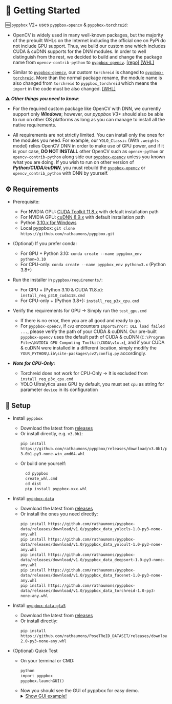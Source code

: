 # 🚀 Getting Started

🆕 `pyppbox` V2+ uses [`pyppbox-opencv`](https://github.com/rathaumons/opencv-for-pyppbox) & [`pyppbox-torchreid`](https://github.com/rathaumons/torchreid-for-pyppbox):

* OpenCV is widely used in many well-known packages, but the majority of the prebuilt WHLs on the Internet including the official one on PyPi do not include GPU support. Thus, we build our custom one which includes CUDA & cuDNN supports for the DNN modules. In order to well distinguish from the rest, we decided to build and change the package name from `opencv-contrib-python` to [`pyppbox-opencv`](https://github.com/rathaumons/opencv-for-pyppbox). [[repo]](https://github.com/rathaumons/opencv-for-pyppbox) [[WHL]](https://github.com/rathaumons/pyppbox-custpkg/tree/main/pyppbox_opencv)

* Similar to [`pyppbox-opencv`](https://github.com/rathaumons/opencv-for-pyppbox), our custom `torchreid` is changed to [`pyppbox-torchreid`](https://github.com/rathaumons/torchreid-for-pyppbox). More than the normal package rename, the module name is also changed from `torchreid` to `pyppbox_torchreid` which means the `import` in the code must be also changed. [[WHL]](https://github.com/rathaumons/torchreid-for-pyppbox)

⚠️ ***Other things you need to know***:

* For the required custom package like OpenCV with DNN, we currently support only ***Windows***; however, our *pyppbox V3+* should also be able to run on other OS platforms as long as you can manage to install all the native requirements.

* All requirements are not strictly limited. You can install only the ones for the modules you need. For example, our `YOLO_Classic` (With `.weights` model) relies OpenCV DNN in order to make use of GPU power, and if it is your case, **DO NOT INSTALL** other OpenCV such as `opencv-python` or `opencv-contrib-python` along side our [`pyppbox-opencv`](https://github.com/rathaumons/opencv-for-pyppbox) unless you known what you are doing. If you wish to run on other version of ***Python/CUDA/cuDNN***, you must rebuild the [`pyppbox-opencv`](https://github.com/rathaumons/opencv-for-pyppbox) or `opencv_contrib_python` with DNN by yourself.


## ⚙️ Requirements

* Prerequisite: 
  - For NVIDIA GPU: [CUDA Toolkit 11.8.x](https://developer.nvidia.com/cuda-downloads) with default installation path
  - For NVIDIA GPU: [cuDNN 8.9.x](https://developer.nvidia.com/rdp/cudnn-download) with default installation path
  - Python [3.10.x for Windows](https://www.python.org/downloads/windows/)
  - Local pyppbox: `git clone https://github.com/rathaumons/pyppbox.git`

* (Optional) If you prefer conda:
  - For GPU + Python 3.10: `conda create --name pyppbox_env python=3.10`
  - For CPU-only: `conda create --name pyppbox_env python=3.x` (Python 3.8+)

* Run the installer in `pyppbox/requirements/`: 
  - For GPU + (Python 3.10 & CUDA 11.8.x): `install_req_p310_cuda118.cmd` 
  - For CPU-only + (Python 3.8+):  `install_req_p3x_cpu.cmd`

* Verify the requirements for GPU -> Simply run the `test_gpu.cmd`
  - If there is no error, then you are all good and ready to go.
  - For `pyppbox-opencv`, if `cv2` encounters `ImportError: DLL load failed ...`, please verify the path of your CUDA & cuDNN. Our pre-built `pyppbox-opencv` uses the default path of CUDA & cuDNN (`C:\Program Files\NVIDIA GPU Computing Toolkit\CUDA\v1x.x`), and if your CUDA & cuDNN were installed in a different location, simply modify the `YOUR_PYTHON\Lib\site-packages\cv2\config.py` accordingly.

* ***Note for CPU-Only:***
  - Torchreid does not work for CPU-Only -> It is excluded from `install_req_p3x_cpu.cmd`
  - YOLO Ultralytics uses GPU by default, you must set `cpu` as string for parameter `device` in its configuration


## 💽 Setup

* Install `pyppbox`
  - Download the latest from [releases](https://github.com/rathaumons/pyppbox/releases)
  - Or install directly, e.g. `v3.0b1`:
    ```
    pip install https://github.com/rathaumons/pyppbox/releases/download/v3.0b1/pyppbox-3.0b1-py3-none-win_amd64.whl
    ```
  - Or build one yourself:
    ```
      cd pyppbox
      create_whl.cmd
      cd dist
      pip install pyppbox-xxx.whl
    ```

* Install [`pyppbox-data`](https://github.com/rathaumons/pyppbox-data/)
  - Download the latest from [releases](https://github.com/rathaumons/pyppbox-data/releases)
  - Or install the ones you need directly:
    ```
    pip install https://github.com/rathaumons/pyppbox-data/releases/download/v1.0/pyppbox_data_yolocls-1.0-py3-none-any.whl
    pip install https://github.com/rathaumons/pyppbox-data/releases/download/v1.0/pyppbox_data_yoloult-1.0-py3-none-any.whl
    pip install https://github.com/rathaumons/pyppbox-data/releases/download/v1.0/pyppbox_data_deepsort-1.0-py3-none-any.whl
    pip install https://github.com/rathaumons/pyppbox-data/releases/download/v1.0/pyppbox_data_facenet-1.0-py3-none-any.whl
    pip install https://github.com/rathaumons/pyppbox-data/releases/download/v1.0/pyppbox_data_torchreid-1.0-py3-none-any.whl
    ```

* Install [`pyppbox-data-gta5`](https://github.com/rathaumons/PoseTReID_DATASET#-introducing-pyppbox-data-gta5)
  - Download the latest from [releases](https://github.com/rathaumons/PoseTReID_DATASET/releases)
  - Or install directly:
    ```
    pip install https://github.com/rathaumons/PoseTReID_DATASET/releases/download/v2.0/pyppbox_data_gta5-2.0-py3-none-any.whl
    ```

* (Optional) Quick Test
  - On your terminal or CMD:
    ```
    python
    import pyppbox
    pyppbox.launchGUI()
    ```
  - Now you should see the GUI of pyppbox for easy demo.
    <details><summary><ins>Show GUI example!</ins></summary><img src="https://raw.githubusercontent.com/rathaROG/screenshot/master/pyppbox/pyppbox_gui.jpg"></details>

